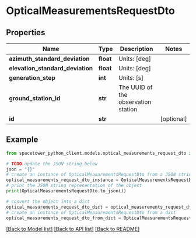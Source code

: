 # OpticalMeasurementsRequestDto


## Properties

Name | Type | Description | Notes
------------ | ------------- | ------------- | -------------
**azimuth_standard_deviation** | **float** | Units: [deg] | 
**elevation_standard_deviation** | **float** | Units: [deg] | 
**generation_step** | **int** | Units: [s] | 
**ground_station_id** | **str** | The UUID of the observation station | 
**id** | **str** |  | [optional] 

## Example

```python
from spacetower_python_client.models.optical_measurements_request_dto import OpticalMeasurementsRequestDto

# TODO update the JSON string below
json = "{}"
# create an instance of OpticalMeasurementsRequestDto from a JSON string
optical_measurements_request_dto_instance = OpticalMeasurementsRequestDto.from_json(json)
# print the JSON string representation of the object
print(OpticalMeasurementsRequestDto.to_json())

# convert the object into a dict
optical_measurements_request_dto_dict = optical_measurements_request_dto_instance.to_dict()
# create an instance of OpticalMeasurementsRequestDto from a dict
optical_measurements_request_dto_from_dict = OpticalMeasurementsRequestDto.from_dict(optical_measurements_request_dto_dict)
```
[[Back to Model list]](../README.md#documentation-for-models) [[Back to API list]](../README.md#documentation-for-api-endpoints) [[Back to README]](../README.md)


